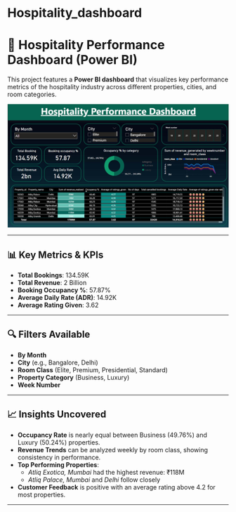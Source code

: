 # Hospitality_dashboard
# 🏨 Hospitality Performance Dashboard (Power BI)

This project features a **Power BI dashboard** that visualizes key performance metrics of the hospitality industry across different properties, cities, and room categories.

![Hospitality Dashboard](./hospitality%20dashboard.jpg)

---

## 📊 Key Metrics & KPIs

- **Total Bookings**: 134.59K  
- **Total Revenue**: 2 Billion  
- **Booking Occupancy %**: 57.87%  
- **Average Daily Rate (ADR)**: 14.92K  
- **Average Rating Given**: 3.62  

---

## 🔍 Filters Available

- **By Month**
- **City** (e.g., Bangalore, Delhi)
- **Room Class** (Elite, Premium, Presidential, Standard)
- **Property Category** (Business, Luxury)
- **Week Number**

---

## 📈 Insights Uncovered

- **Occupancy Rate** is nearly equal between Business (49.76%) and Luxury (50.24%) properties.
- **Revenue Trends** can be analyzed weekly by room class, showing consistency in performance.
- **Top Performing Properties**:
  - *Atliq Exotica, Mumbai* had the highest revenue: ₹118M
  - *Atliq Palace, Mumbai* and *Delhi* follow closely
- **Customer Feedback** is positive with an average rating above 4.2 for most properties.

---

